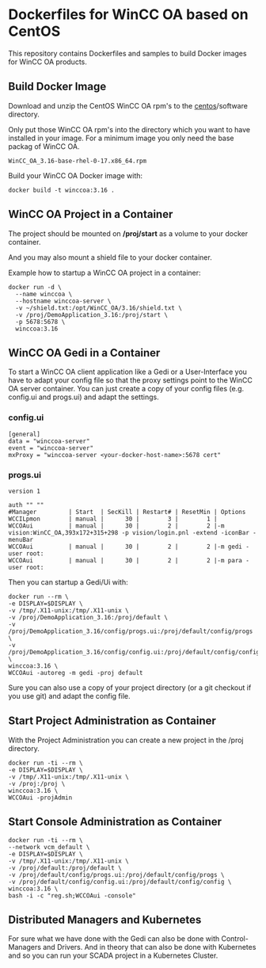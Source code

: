 # Dockerfiles for WinCC OA based on CentOS

This repository contains Dockerfiles and samples to build Docker images for WinCC OA products.

## Build Docker Image

Download and unzip the CentOS WinCC OA rpm's to the [centos](centos)/software directory.  

Only put those WinCC OA rpm's into the directory which you want to have installed in your image. For a minimum image you only need the base packag of WinCC OA.

`WinCC_OA_3.16-base-rhel-0-17.x86_64.rpm`

Build your WinCC OA Docker image with:  

`docker build -t winccoa:3.16 .`

## WinCC OA Project in a Container
The project should be mounted on **/proj/start** as a volume to your docker container.

And you may also mount a shield file to your docker container.

Example how to startup a WinCC OA project in a container:  
```
docker run -d \ 
  --name winccoa \ 
  --hostname winccoa-server \ 
  -v ~/shield.txt:/opt/WinCC_OA/3.16/shield.txt \ 
  -v /proj/DemoApplication_3.16:/proj/start \ 
  -p 5678:5678 \ 
  winccoa:3.16 
```

## WinCC OA Gedi in a Container

To start a WinCC OA client application like a Gedi or a User-Interface you have to adapt your config file so that the proxy settings point to the WinCC OA server container. You can just create a copy of your config files (e.g. config.ui and progs.ui) and adapt the settings.

### config.ui  
```
[general] 
data = "winccoa-server" 
event = "winccoa-server" 
mxProxy = "winccoa-server <your-docker-host-name>:5678 cert" 
```

### progs.ui  
```
version 1

auth "" ""
#Manager         | Start  | SecKill | Restart# | ResetMin | Options
WCCILpmon        | manual |      30 |        3 |        1 |
WCCOAui          | manual |      30 |        2 |        2 |-m vision:WinCC_OA,393x172+315+298 -p vision/login.pnl -extend -iconBar -menuBar
WCCOAui          | manual |      30 |        2 |        2 |-m gedi -user root:
WCCOAui          | manual |      30 |        2 |        2 |-m para -user root:
```

Then you can startup a Gedi/Ui with:
```
docker run --rm \ 
-e DISPLAY=$DISPLAY \ 
-v /tmp/.X11-unix:/tmp/.X11-unix \ 
-v /proj/DemoApplication_3.16:/proj/default \ 
-v /proj/DemoApplication_3.16/config/progs.ui:/proj/default/config/progs \ 
-v /proj/DemoApplication_3.16/config/config.ui:/proj/default/config/config \ 
winccoa:3.16 \ 
WCCOAui -autoreg -m gedi -proj default 
```

Sure you can also use a copy of your project directory (or a git checkout if you use git) and adapt the config file. 

## Start Project Administration as Container
With the Project Administration you can create a new project in the /proj directory. 
```
docker run -ti --rm \
-e DISPLAY=$DISPLAY \
-v /tmp/.X11-unix:/tmp/.X11-unix \
-v /proj:/proj \
winccoa:3.16 \
WCCOAui -projAdmin
```

## Start Console Administration as Container
```
docker run -ti --rm \
--network vcm_default \
-e DISPLAY=$DISPLAY \
-v /tmp/.X11-unix:/tmp/.X11-unix \
-v /proj/default:/proj/default \
-v /proj/default/config/progs.ui:/proj/default/config/progs \
-v /proj/default/config/config.ui:/proj/default/config/config \
winccoa:3.16 \
bash -i -c "reg.sh;WCCOAui -console"
```


## Distributed Managers and Kubernetes
For sure what we have done with the Gedi can also be done with Control-Managers and Drivers. And in theory that can also be done with Kubernetes and so you can run your SCADA project in a Kubernetes Cluster.
